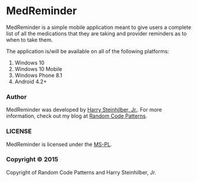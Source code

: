# MedReminder #

MedReminder is a simple mobile application meant to give users a complete list of all the medications that they are taking and provider reminders as to when to take them.

The application is/will be available on all of the following platforms:

1. Windows 10
2. Windows 10 Mobile
3. Windows Phone 8.1
4. Android 4.2+

### Author ###

MedReminder was developed by [Harry Steinhilber, Jr.](mailto:harry@randomcodepatterns.com). For more information, check out my blog at [Random Code Patterns](https://blog.randomcodepatterns.com).

### LICENSE ###

MedReminder is licensed under the [MS-PL](./License.md).

### Copyright © 2015 ###

Copyright of Random Code Patterns and Harry Steinhilber, Jr. 